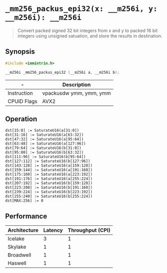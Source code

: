`_mm256_packus_epi32(x: __m256i, y: __m256i): __m256i`
======================================================

> Convert packed signed 32 bit integers from x and y to packed 16 bit integers using unsigned satuation, and store the results in destination.

## Synopsis

```c
#include <immintrin.h>

__m256i _mm256_packus_epi32 (__m256i a, __m256i b);
```

| -           | Description             |
| ----------- | ----------------------- |
| Instruction | vpackusdw ymm, ymm, ymm |
| CPUID Flags | AVX2                    |

## Operation

```
dst[15:0] := SaturateU16(a[31:0])
dst[31:16] := SaturateU16(a[63:32])
dst[47:32] := SaturateU16(a[95:64])
dst[63:48] := SaturateU16(a[127:96])
dst[79:64] := SaturateU16(b[31:0])
dst[95:80] := SaturateU16(b[63:32])
dst[111:96] := SaturateU16(b[95:64])
dst[127:112] := SaturateU16(b[127:96])
dst[143:128] := SaturateU16(a[159:128])
dst[159:144] := SaturateU16(a[191:160])
dst[175:160] := SaturateU16(a[223:192])
dst[191:176] := SaturateU16(a[255:224])
dst[207:192] := SaturateU16(b[159:128])
dst[223:208] := SaturateU16(b[191:160])
dst[239:224] := SaturateU16(b[223:192])
dst[255:240] := SaturateU16(b[255:224])
dst[MAX:256] := 0
```

## Performance

| Architecture | Latency | Throughput (CPI) |
| ------------ | ------- | ---------------- |
| Icelake      | 3       | 1                |
| Skylake      | 1       | 1                |
| Broadwell    | 1       | 1                |
| Haswell      | 1       | 1                |

